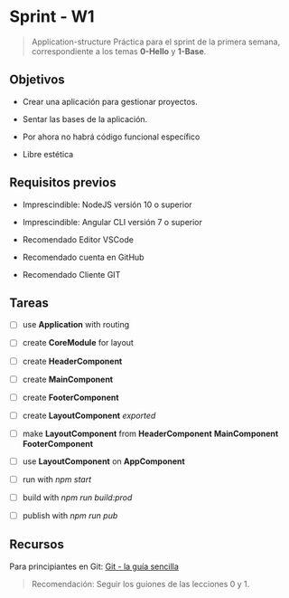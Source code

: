 # Sprint - W1
> Application-structure
Práctica para el sprint de la primera semana, correspondiente a los temas **0-Hello** y **1-Base**.

## Objetivos

- Crear una aplicación para gestionar proyectos.

- Sentar las bases de la aplicación.

- Por ahora no habrá código funcional específico

- Libre estética

## Requisitos previos

- Imprescindible: NodeJS versión 10 o superior

- Imprescindible: Angular CLI versión 7 o superior

- Recomendado Editor VSCode

- Recomendado cuenta en GitHub

- Recomendado Cliente GIT

## Tareas

- [ ] use **Application** with routing
- [ ] create **CoreModule** for layout
- [ ] create **HeaderComponent**
- [ ] create **MainComponent**
- [ ] create **FooterComponent**
- [ ] create **LayoutComponent** _exported_
- [ ] make **LayoutComponent** from  **HeaderComponent** **MainComponent** **FooterComponent**
- [ ] use **LayoutComponent** on **AppComponent**
- [ ] run with _npm start_
- [ ] build with _npm run build:prod_
- [ ] publish with _npm run pub_


## Recursos

Para principiantes en Git:
[Git - la guía sencilla](http://rogerdudler.github.io/git-guide/index.es.html)

> Recomendación: Seguir los guiones de las lecciones 0 y 1.